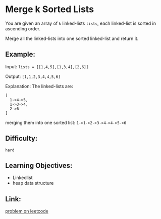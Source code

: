 # Merge k Sorted Lists

You are given an array of `k` linked-lists `lists`, each linked-list is sorted in ascending order.

Merge all the linked-lists into one sorted linked-list and return it.


## Example:

Input: `lists = [[1,4,5],[1,3,4],[2,6]]`

Output: `[1,1,2,3,4,4,5,6]`

Explanation: The linked-lists are:
```
[
  1->4->5,
  1->3->4,
  2->6
]
```
merging them into one sorted list:
`1->1->2->3->4->4->5->6`

## Difficulty:

`hard`

## Learning Objectives:

+ Linkedlist
+ heap data structure

## Link:

[problem on leetcode](https://leetcode.com/problems/merge-k-sorted-lists/)
